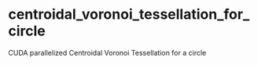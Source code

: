 # centroidal_voronoi_tessellation_for_circle
CUDA parallelized Centroidal Voronoi Tessellation for a circle

